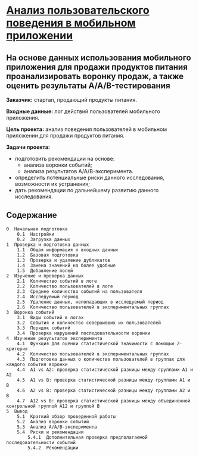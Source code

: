 # [Анализ пользовательского поведения в мобильном приложении](https://github.com/Nanobelka/Yandex_Praktikum/blob/main/AB_test/ab_test.ipynb)
## На основе данных использования мобильного приложения для продажи продуктов питания проанализировать воронку продаж, а также оценить результаты A/A/B-тестирования

**Заказчик:** стартап, продающий продукты питания.

**Входные данные:** лог действий пользователей мобильного приложения.

**Цель проекта:** анализ поведения пользователей в мобильном приложении для продажи продуктов питания.

**Задачи проекта:**

- подготовить рекомендации на основе:
    - анализа воронки событий;
    - анализа результатов A/A/B-эксперимента.
- определить потенциальные риски данного исследования, возможности их устранения;  
- дать рекомендации по дальнейшему развитию данного исследования.

## Содержание

    0  Начальная подготовка
        0.1  Настройки
        0.2  Загрузка данных
    1  Проверка и подготовка данных
        1.1  Общая информация о входных данных
        1.2  Базовая подготовка
        1.3  Проверка и удаление дубликатов
        1.4  Замена значений на более удобные
        1.5  Добавление полей
    2  Изучение и проверка данных
        2.1  Количество событий в логе
        2.2  Количество пользователей в логе
        2.3  Среднее количество событий на пользователя
        2.4  Исследуемый период
        2.5  Удаление данных, непопадающих в исследуемый период
        2.6  Количество пользователей в экспериментальных группах
    3  Воронка событий
        3.1  Виды событий в логах
        3.2  События и количество совершивших их пользователей
        3.3  Порядок событий
        3.4  Проверка нарушений последовательности воронки
    4  Изучение результатов эксперимента
        4.1  Функция для оценки статистической значимости с помощью Z-критерия
        4.2  Количество пользователей в экспериментальных группах
        4.3  Подготовка данных о количестве пользователей в группах для каждого события воронки
        4.4  A1 vs A2: проверка статистической разницы между группами А1 и А2
        4.5  A1 vs B: проверка статистической разницы между группами А1 и В
        4.6  A2 vs B: проверка статистической разницы между группами А2 и В
        4.7  A12 vs B: проверка статистической разницы между объединенной контрольной группой А12 и группой В
    5  Вывод
        5.1  Краткий обзор проведенной работы
        5.2  Анализ воронки событий
        5.3  Анализ А/А/В-эксперимента
        5.4  Риски и рекомендации
            5.4.1  Дополнительная проверка предполагаемой последовательности событий
            5.4.2  Рекомендации
